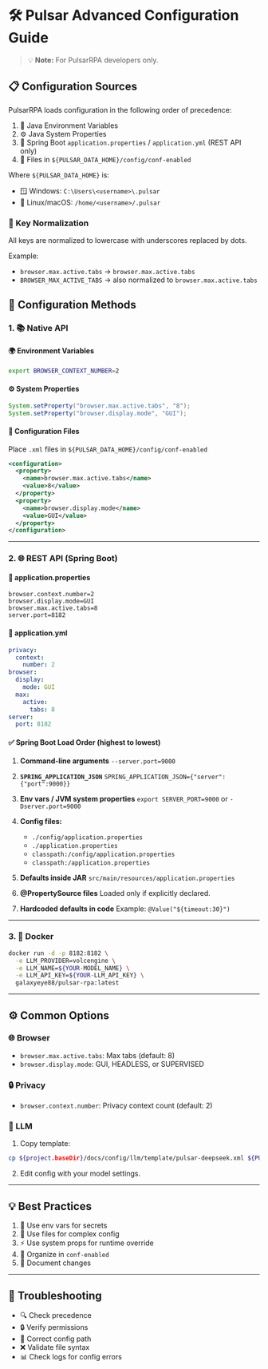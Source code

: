 # 🛠️ Pulsar Advanced Configuration Guide

> 💡 **Note:** For PulsarRPA developers only.

## 📋 Configuration Sources

PulsarRPA loads configuration in the following order of precedence:

1. 🔧 Java Environment Variables
2. ⚙️ Java System Properties
3. 📝 Spring Boot `application.properties` / `application.yml` (REST API only)
4. 📁 Files in `${PULSAR_DATA_HOME}/config/conf-enabled`

Where `${PULSAR_DATA_HOME}` is:

- 🪟 Windows: `C:\Users\<username>\.pulsar`
- 🐧 Linux/macOS: `/home/<username>/.pulsar`

### 🔑 Key Normalization

All keys are normalized to lowercase with underscores replaced by dots.

Example:
- `browser.max.active.tabs` → `browser.max.active.tabs`
- `BROWSER_MAX_ACTIVE_TABS` → also normalized to `browser.max.active.tabs`

## 🔧 Configuration Methods

### 1. 📚 Native API

#### 🌍 Environment Variables
```bash
export BROWSER_CONTEXT_NUMBER=2
````

#### ⚙️ System Properties

```java
System.setProperty("browser.max.active.tabs", "8");
System.setProperty("browser.display.mode", "GUI");
```

#### 📄 Configuration Files

Place `.xml` files in `${PULSAR_DATA_HOME}/config/conf-enabled`

```xml
<configuration>
  <property>
    <name>browser.max.active.tabs</name>
    <value>8</value>
  </property>
  <property>
    <name>browser.display.mode</name>
    <value>GUI</value>
  </property>
</configuration>
```

---

### 2. 🌐 REST API (Spring Boot)

#### 📝 application.properties

```properties
browser.context.number=2
browser.display.mode=GUI
browser.max.active.tabs=8
server.port=8182
```

#### 📝 application.yml

```yaml
privacy:
  context:
    number: 2
browser:
  display:
    mode: GUI
  max:
    active:
      tabs: 8
server:
  port: 8182
```

#### ✅ Spring Boot Load Order (highest to lowest)

1. **Command-line arguments**
   `--server.port=9000`

2. **`SPRING_APPLICATION_JSON`**
   `SPRING_APPLICATION_JSON={"server":{"port":9000}}`

3. **Env vars / JVM system properties**
   `export SERVER_PORT=9000` or `-Dserver.port=9000`

4. **Config files:**

   * `./config/application.properties`
   * `./application.properties`
   * `classpath:/config/application.properties`
   * `classpath:/application.properties`

5. **Defaults inside JAR**
   `src/main/resources/application.properties`

6. **@PropertySource files**
   Loaded only if explicitly declared.

7. **Hardcoded defaults in code**
   Example: `@Value("${timeout:30}")`

---

### 3. 🐳 Docker

```bash
docker run -d -p 8182:8182 \
  -e LLM_PROVIDER=volcengine \
  -e LLM_NAME=${YOUR-MODEL_NAME} \
  -e LLM_API_KEY=${YOUR-LLM_API_KEY} \
  galaxyeye88/pulsar-rpa:latest
```

---

## ⚙️ Common Options

### 🌐 Browser

* `browser.max.active.tabs`: Max tabs (default: 8)
* `browser.display.mode`: GUI, HEADLESS, or SUPERVISED

### 🔒 Privacy

* `browser.context.number`: Privacy context count (default: 2)

### 🤖 LLM

1. Copy template:

```bash
cp ${project.baseDir}/docs/config/llm/template/pulsar-deepseek.xml ${PULSAR_HOME}/conf-enabled/pulsar-deepseek.xml
```

2. Edit config with your model settings.

---

## 💡 Best Practices

1. 🔐 Use env vars for secrets
2. 📁 Use files for complex config
3. ⚡ Use system props for runtime override
4. 📂 Organize in `conf-enabled`
5. 📝 Document changes

---

## 🚨 Troubleshooting

* 🔍 Check precedence
* 🔒 Verify permissions
* 📂 Correct config path
* ❌ Validate file syntax
* 📊 Check logs for config errors
